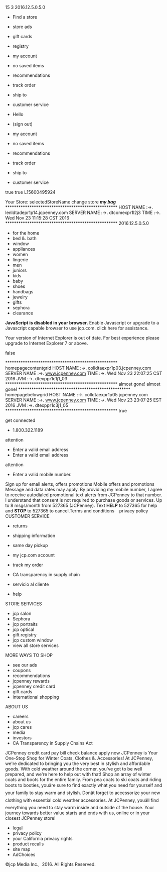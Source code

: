 15 3 2016.12.5.0.5.0

*   Find a store
*   store ads
*   gift cards
*   registry

*   my account
*   no saved items
*   recommendations
*   track order
*   ship to

*   customer service
    

*   Hello  
*   (sign out)
    
*   my account

*   no saved items
*   recommendations
*   track order
*   ship to

*   customer service
    

true true L15600495924

Your Store: selectedStoreName change store _**my bag**_ \*\*\*\*\*\*\*\*\*\*\*\*\*\*\*\*\*\*\*\*\*\*\*\*\*\*\*\*\*\*\*\*\*\*\*\*\*\*\*\*\*\*\*\*\*\*\*\*\*\*\* HOST NAME :->. lenldtadepr1p14.jcpenney.com SERVER NAME :->. dtcomexpr1l2j3 TIME :->. Wed Nov 23 11:15:28 CST 2016 \*\*\*\*\*\*\*\*\*\*\*\*\*\*\*\*\*\*\*\*\*\*\*\*\*\*\*\*\*\*\*\*\*\*\*\*\*\*\*\*\*\*\*\*\*\*\*\*\*\*\* 2016.12.5.0.5.0

*   for the home
*   bed &. bath
*   window
*   appliances
*   women
*   lingerie
*   men
*   juniors
*   kids
*   baby
*   shoes
*   handbags
*   jewelry
*   gifts
*   sephora
*   clearance

**JavaScript is disabled in your browser.** Enable Javascript or upgrade to a Javascript capable browser to use jcp.com. click here for assistance.

Your version of Internet Explorer is out of date. For best experience please upgrade to Internet Explorer 7 or above.

false

\*\*\*\*\*\*\*\*\*\*\*\*\*\*\*\*\*\*\*\*\*\*\*\*\*\*\*\*\*\*\*\*\*\*\*\*\*\*\*\*\*\*\*\*\*\*\*\*\*\*\* homepagecontentgrid HOST NAME :->. colldtaexpr1p03.jcpenney.com SERVER NAME :->. www.jcpenney.com TIME :->. Wed Nov 23 22:07:25 CST 2016 JVM :->. dtexppr1c1j1\_03 \*\*\*\*\*\*\*\*\*\*\*\*\*\*\*\*\*\*\*\*\*\*\*\*\*\*\*\*\*\*\*\*\*\*\*\*\*\*\*\*\*\*\*\*\*\*\*\*\*\*\* almost gone! almost gone! \*\*\*\*\*\*\*\*\*\*\*\*\*\*\*\*\*\*\*\*\*\*\*\*\*\*\*\*\*\*\*\*\*\*\*\*\*\*\*\*\*\*\*\*\*\*\*\*\*\*\* homepagebelowgrid HOST NAME :->. colldtaexpr1p05.jcpenney.com SERVER NAME :->. www.jcpenney.com TIME :->. Wed Nov 23 23:07:25 EST 2016 JVM :->. dtexppr1c3j1\_05 \*\*\*\*\*\*\*\*\*\*\*\*\*\*\*\*\*\*\*\*\*\*\*\*\*\*\*\*\*\*\*\*\*\*\*\*\*\*\*\*\*\*\*\*\*\*\*\*\*\*\* true

get connected

*   1.800.322.1189

attention

*   Enter a valid email address
*   Enter a valid email address

attention

*   Enter a valid mobile number.

Sign up for email alerts, offers promotions Mobile offers and promotions Message and data rates may apply. By providing my mobile number, I agree to receive autodialed promotional text alerts from JCPenney to that number. I understand that consent is not required to purchase goods or services. Up to 8 msgs/month from 527365 (JCPenney). Text **HELP** to 527365 for help and **STOP** to 527365 to cancel.Terms and conditions    privacy policy CUSTOMER SERVICE

*   returns
*   shipping information
*   same day pickup
*   my jcp.com account
*   track my order
*   CA transparency in supply chain

*   servicio al cliente
*   help

STORE SERVICES

*   jcp salon
*   Sephora
*   jcp portraits
*   jcp optical
*   gift registry
*   jcp custom window
*   view all store services

MORE WAYS TO SHOP

*   see our ads
*   coupons
*   recommendations
*   jcpenney rewards
*   jcpenney credit card
*   gift cards
*   international shopping

ABOUT US

*   careers
*   about us
*   jcp cares
*   media
*   investors
*   CA Transparency in Supply Chains Act

JCPenney credit card pay bill check balance apply now JCPenney is Your One-Stop Shop for Winter Coats, Clothes &. Accessories! At JCPenney, we're dedicated to bringing you the very best in stylish and affordable goods. With cold weather around the corner, you've got to be well prepared, and we're here to help out with that! Shop an array of winter coats and boots for the entire family. From pea coats to ski coats and riding boots to booties, youâre sure to find exactly what you need for yourself and your family to stay warm and stylish. Donât forget to accessorize your new clothing with essential cold weather accessories. At JCPenney, youâll find everything you need to stay warm inside and outside of the house. Your journey towards better value starts and ends with us, online or in your closest JCPenney store!

*   legal
*   privacy policy
*   your California privacy rights
*   product recalls
*   site map
*   AdChoices

©jcp Media Inc.,  2016. All Rights Reserved.